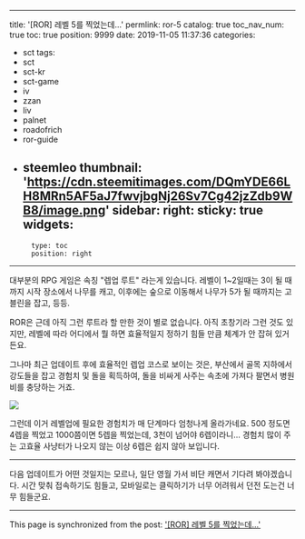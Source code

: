 
---
title: '[ROR] 레벨 5를 찍었는데...'
permlink: ror-5
catalog: true
toc_nav_num: true
toc: true
position: 9999
date: 2019-11-05 11:37:36
categories:
- sct
tags:
- sct
- sct-kr
- sct-game
- iv
- zzan
- liv
- palnet
- roadofrich
- ror-guide
- steemleo
thumbnail: 'https://cdn.steemitimages.com/DQmYDE66LH8MRn5AF5aJ7fwvjbgNj26Sv7Cg42jzZdb9WB8/image.png'
sidebar:
    right:
        sticky: true
widgets:
    -
        type: toc
        position: right
---


대부분의 RPG 게임은 속칭 "렙업 루트" 라는게 있습니다. 레벨이 1~2일때는 3이 될 때까지 시작 장소에서 나무를 캐고, 이후에는 숲으로 이동해서 나무가 5가 될 때까지는 고블린을 잡고, 등등.

ROR은 근데 아직 그런 루트라 할 만한 것이 별로 없습니다.  아직 초창기라 그런 것도 있지만, 레벨에 따라 어디에서 뭘 하면 효율적일지 정하기 힘들 만큼 체계가 안 잡혀 있거든요.

그나마 최근 업데이트 후에 효율적인 렙업 코스로 보이는 것은, 부산에서 골목 지하에서 강도들을 잡고 경험치 및 돌을 획득하여, 돌을 비싸게 사주는 속초에 가져다 팔면서 병원비를 충당하는 거죠. 

![](https://cdn.steemitimages.com/DQmYDE66LH8MRn5AF5aJ7fwvjbgNj26Sv7Cg42jzZdb9WB8/image.png)
<br>

그런데 이거 레벨업에 필요한 경험치가 매 단계마다 엄청나게 올라가네요. 500 정도면 4렙을 찍었고 1000쯤이면 5렙을 찍었는데, 3천이 넘어야 6렙이라니... 경험치 많이 주는 고효율 사냥터가 나오지 않는 이상 6렙은 쉽지 않아 보입니다.

---

다음 업데이트가 어떤 것일지는 모르나, 일단 영월 가서 비단 캐면서 기다려 봐야겠습니다. 시간 맞춰 접속하기도 힘들고, 모바일로는 클릭하기가 너무 어려워서 던전 도는건 너무 힘들군요.

- - -

This page is synchronized from the post: ['[ROR] 레벨 5를 찍었는데...'](https://steemit.com/@glory7/ror-5)
